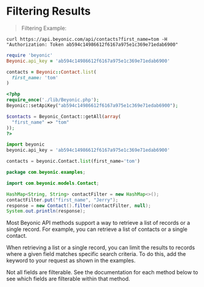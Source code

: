 # Filtering Results

> Filtering Example:

```shell
curl https://api.beyonic.com/api/contacts?first_name=tom -H "Authorization: Token ab594c14986612f6167a975e1c369e71edab6900"
```

```ruby
require 'beyonic'
Beyonic.api_key = 'ab594c14986612f6167a975e1c369e71edab6900'

contacts = Beyonic::Contact.list(
  first_name: 'tom'
)
```

```php
<?php
require_once('./lib/Beyonic.php');
Beyonic::setApiKey("ab594c14986612f6167a975e1c369e71edab6900");

$contacts = Beyonic_Contact::getAll(array(
  "first_name" => "tom"
));
?>
```

```python
import beyonic
beyonic.api_key = 'ab594c14986612f6167a975e1c369e71edab6900'

contacts = beyonic.Contact.list(first_name='tom')


```

```java
package com.beyonic.examples;

import com.beyonic.models.Contact;

HashMap<String, String> contactFilter = new HashMap<>();
contactFilter.put("first_name", "Jerry");
response = new Contact().filter(contactFilter, null);
System.out.println(response);
```

Most Beyonic API methods support a way to retrieve a list of records or a single record. For example, you can retrieve a list of contacts or a single contact.

When retrieving a list or a single record, you can limit the results to records where a given field matches specific search criteria. To do this, add the  keyword to your request as shown in the examples.

Not all fields are filterable. See the documentation for each method below to see which fields are filterable within that method.